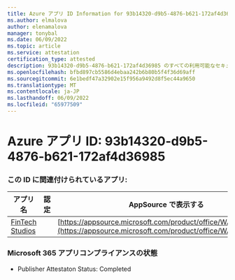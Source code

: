 ```yaml
---
title: Azure アプリ ID Information for 93b14320-d9b5-4876-b621-172af4d36985
ms.author: elmalova
author: elenamalova
manager: tonybal
ms.date: 06/09/2022
ms.topic: article
ms.service: attestation
certification_type: attested
description: 93b14320-d9b5-4876-b621-172af4d36985 のすべての利用可能なセキュリティとコンプライアンス情報。
ms.openlocfilehash: bfbd897cb5586d4ebaa242b6b80b5f4f36d69aff
ms.sourcegitcommit: 6e1bedf47a32902e15f956a9492d8f5ec44a9650
ms.translationtype: MT
ms.contentlocale: ja-JP
ms.lasthandoff: 06/09/2022
ms.locfileid: "65977509"
---
```

# <a name="azure-app-id-93b14320-d9b5-4876-b621-172af4d36985"></a>Azure アプリ ID: 93b14320-d9b5-4876-b621-172af4d36985


### <a name="apps-associated-with-this-id"></a>この ID に関連付けられているアプリ:
| **アプリ名** | **認定** | **AppSource で表示する** |
|--------------|---------------|-----------------------|
| [FinTech Studios](../forward/WA200003969.md) |  | [https://appsource.microsoft.com/product/office/WA200003969](https://appsource.microsoft.com/product/office/WA200003969) |

### <a name="microsoft-365-app-compliance-status"></a>Microsoft 365 アプリコンプライアンスの状態
- Publisher Attestaton Status: Completed
